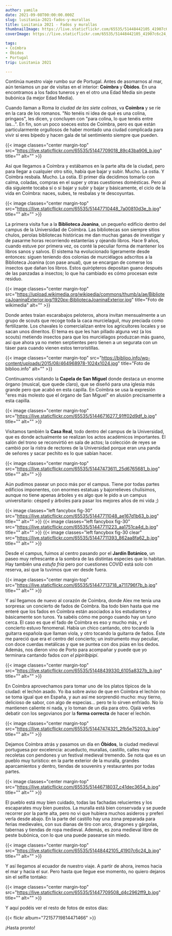 ```yaml
---
author: yamila
date: 2021-09-08T00:00:00.000Z
slug: lusitania-2021-fados-y-murallas
title: Lusitania 2021 - Fados y murallas
thumbnailImage: https://live.staticflickr.com/65535/51448442105_41907c6c24_z.jpg
coverImage: https://live.staticflickr.com/65535/51448442105_41907c6c24_b.jpg

tags:
- Coímbra
- Óbidos
- Portugal
trip: Lusitania 2021

---
```


Continúa nuestro viaje rumbo sur de Portugal. Antes de asomarnos al mar, aún teníamos un par de visitas en el interior: **Coímbra** y **Òbidos**. En una encontramos a los fados tuneros y en el otro una Edad Media sin peste bubónica (la mejor Edad Media).

<!--more-->

Cuando llaman a Roma _la ciudad de las siete colinas_, va **Coímbra** y se ríe en la cara de los romanos. "No tenéis ni idea de qué es una colina, pringaos", les dicen, y concluyen con "para colina, lo que tenéis entre las...". En fin, son un poco soeces estos de Coímbra, pero es que están particularmente orgullosos de haber montado una ciudad complicada para vivir si eres bípedo y hacen gala de tal sentimiento siempre que pueden.

{{< image classes="center margin-top" src="https://live.staticflickr.com/65535/51447709018_89c43ba906_b.jpg" title="" alt="" >}}

Así que llegamos a Coímbra y estábamos en la parte alta de la ciudad, pero para llegar a cualquier otro sitio, había que bajar y subir. Mucho. La ostia. Y Coímbra resbala. Mucho. La ostia. El primer día decidimos tomarlo con calma, coladas, compras en el super y otras cuestiones domésticas. Pero al día siguiente tocaba sí o sí bajar y subir y bajar y básicamente, el ciclo de la vida en Coímbra: naces, subes, te resbalas y te descoyuntas.

{{< image classes="center margin-top" src="https://live.staticflickr.com/65535/51447710448_7a00810d3e_b.jpg" title="" alt="" >}}

La primera visita fue a la **Biblioteca Joanina**, un pequeño edificio dentro del campus de la Universidad de Coímbra. Las bibliotecas son siempre sitios chulos, perolas bibliotecas históricas me dan muchas ganas de investigar y de pasarme horas recorriendo estanterías y ojeando libros. Hace 9 años, cuando estuve por primera vez, os conté la peculiar forma de mantener los libros sanos y salvos. El sistema ha evolucionado ligeramente desde entonces: siguen teniendo dos colonias de murciélagos adscritos a la Biblioteca Joanina (con pase anual), que se encargan de comerse los insectos que dañan los libros. Estos quirópteros depositan guano después de las panzadas a insectos; lo que ha cambiado es cómo procesan este residuo.

{{< image classes="center margin-top" src="https://upload.wikimedia.org/wikipedia/commons/thumb/a/ae/BibliotecaJoaninaExterior.jpg/1920px-BibliotecaJoaninaExterior.jpg" title="Foto de wikimedia" alt="" >}}

Donde antes traían escarabajos peloteros, ahora invitan mensualmente a un grupo de scouts que recoge toda la caca murcielaguil, muy preciada como fertilizante. Los chavales lo comercializan entre los agricultores locales y se sacan unos dineritos. El tema es que les han pillado alguna vez (a los scouts) metiendo insectos para que los murciélagos produzcan más guano, así que ahora ya no meten serptientes pero tienen a un segurata con un táser para cuando vienen estos terroristillas.

{{< image classes="center margin-top" src="https://biblioo.info/wp-content/uploads/2015/08/464968978-1024x1024.jpg" title="Foto de biblioo.info" alt="" >}}

Continuamos visitando la **Capela de San Miguel** donde destaca un enorme órgano (musical, que quede claro), que se diseñó para una iglesia más grande pero que acabó en esta capilla. En Coímbra se usa la expresión "eres más molesto que el órgano de San Miguel" en alusión precisamente a esta capilla.

{{< image classes="center margin-top" src="https://live.staticflickr.com/65535/51446716277_91ff02d9df_b.jpg" title="" alt="" >}}

Visitamos también la **Casa Real**, todo dentro del campus de la Universidad, que es donde actualmente se realizan los actos académicos importantes. El salón del trono se reconvirtió en sala de actos; la colección de reyes se cambió por la ristra de rectores de la Universidad porque eran una panda de señores y sacar pechito es lo que sabían hacer.

{{< image classes="center margin-top" src="https://live.staticflickr.com/65535/51447473611_25d6765681_b.jpg" title="" alt="" >}}

Aún pudimos pasear un poco más por el campus. Tiene por todas partes edificios imponentes, con enormes estatuas y bajorrelieves chulísimos, aunque no tiene apenas árboles y es algo que le pido a un campus universitario: césped y árboles para pasar los mejores años de mi vida ;)

{{< image classes="left fancybox fig-30" src="https://live.staticflickr.com/65535/51447711048_ae167d1b63_b.jpg" title="" alt="" >}}
{{< image classes="left fancybox fig-30" src="https://live.staticflickr.com/65535/51447711223_aa1751ca4d_b.jpg" title="" alt="" >}}
{{< image classes="left fancybox fig-30 clear" src="https://live.staticflickr.com/65535/51447711393_862aa8fa62_b.jpg" title="" alt="" >}}

Desde el campus, fuimos al centro pasando por el **Jardín Botánico**, un paseo muy refrescante a la sombra de las distintas especies que lo habitan. Hay también una _estufa fria_ pero por cuestiones COVID está solo con reserva, así que la tuvimos que ver desde fuera.

{{< image classes="center margin-top" src="https://live.staticflickr.com/65535/51447713718_a711796f7b_b.jpg" title="" alt="" >}}

Y así llegamos de nuevo al corazón de Coímbra, donde Alex me tenía una sorpresa: un concierto de fados de Coímbra. Iba todo bien hasta que me enteré que los fados en Coímbra están asociados a los estudiantes y básicamente son tunos. Ya sabéis cómo me pongo cuando hay un tuno cerca. El caso es que el fado de Coímbra es eso y mucho más, y el concierto estuvo fenomenal. Había un chico cantando, otro tocando la guitarra española que llaman viola, y otro tocando la guitarra de fados. Éste me pareció que era el centro del concierto; un instrumento muy peculiar, con doce cuerdas metálicas y que se puntea con dos púas en los dedos. Además, nos dieron vino de Porto para acompañar y puede que yo terminara cantando fados _con el pipiribípipí_.

{{< image classes="center margin-top" src="https://live.staticflickr.com/65535/51448439330_6105a8327b_b.jpg" title="" alt="" >}}

En Coímbra aprovechamos para tomar uno de los platos típicos de la ciudad: el lechón asado. Yo iba sobre aviso de que en Coímbra el lechón no se toma igual que en España, y aun así me sorprendió mucho: muy tierno, delicioso de sabor, con algo de especias... pero te lo sirven enfriado. No lo mantienen caliente ni nada, y lo toman de un día para otro. Ojalá verles debatir con los segovianos por la **forma correcta** de hacer el lechón.

{{< image classes="center margin-top" src="https://live.staticflickr.com/65535/51447474321_2fb5e75203_b.jpg" title="" alt="" >}}

Dejamos Coímbra atrás y pasamos un día en **Óbidos**, la ciudad medieval portuguesa por excelencia: acueducto, murallas, castillo, calles muy recoletas con pendones y un festival medieval tremendo. Se nota que es un pueblo muy turístico: en la parte exterior de la muralla, grandes aparcamientos y dentro, tiendas de souvenirs y restaurantes por todas partes.

{{< image classes="center margin-top" src="https://live.staticflickr.com/65535/51446718037_c41dec3654_b.jpg" title="" alt="" >}}

El pueblo está muy bien cuidado, todas las fachadas relucientes y los escaparates muy bien puestos. La muralla está bien conservada y se puede recorrer por la parte alta, pero no vi que hubiera muchos asideros y preferí verla desde abajo. En la parte del castillo hay una zona preparada para ferias medievales, con sus dianas de tiro con arco, dragones y gárgolas, tabernas y tiendas de ropa medieval. Además, es zona medieval libre de peste bubónica, con lo que una puede pasearse sin miedo.

{{< image classes="center margin-top" src="https://live.staticflickr.com/65535/51448442105_41907c6c24_b.jpg" title="" alt="" >}}

Y así llegamos al ecuador de nuestro viaje. A partir de ahora, iremos hacia el mar y hacia el sur. Pero hasta que llegue ese momento, no quiero dejaros sin el selfie tontako:

{{< image classes="center margin-top" src="https://live.staticflickr.com/65535/51447709508_d4c2962ff9_b.jpg" title="" alt="" >}}

Y aquí podéis ver el resto de fotos de estos días:

{{< flickr album="72157719814471466" >}}

¡Hasta pronto!
